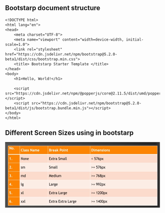## Bootstarp document structure 
```
<!DOCTYPE html>
<html lang="en">
<head>
    <meta charset="UTF-8">
    <meta name="viewport" content="width=device-width, initial-scale=1.0">
    <link rel="stylesheet" href="https://cdn.jsdelivr.net/npm/bootstrap@5.2.0-beta1/dist/css/bootstrap.min.css">
    <title> Bootstarp Starter Template </title>
</head>
<body>
    <h1>Hello, World!</h1>
    
    <script src="https://cdn.jsdelivr.net/npm/@popperjs/core@2.11.5/dist/umd/popper.min.js"></script>
    <script src="https://cdn.jsdelivr.net/npm/bootstrap@5.2.0-beta1/dist/js/bootstrap.bundle.min.js"></script>
</body>
</html>
```

## Different Screen Sizes using in bootstarp
![alt text](image.png)